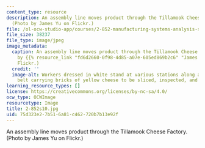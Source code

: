 ```yaml
---
content_type: resource
description: An assembly line moves product through the Tillamook Cheese Factory.
  (Photo by James Yu on Flickr.)
file: /ol-ocw-studio-app/courses/2-852-manufacturing-systems-analysis-spring-2010/75d323e27b516a81c462720b7b13e92f_2-852s10.jpg
file_size: 38237
file_type: image/jpeg
image_metadata:
  caption: An assembly line moves product through the Tillamook Cheese Factory. (Photo
    by {{% resource_link "fd6d2660-0f98-4d85-a07e-605ed869b2c6" "James Yu" %}} on
    Flickr.)
  credit: ''
  image-alt: Workers dressed in white stand at various stations along a  winding conveyor
    belt carrying bricks of yellow cheese to be sliced, inspected, and packaged.
learning_resource_types: []
license: https://creativecommons.org/licenses/by-nc-sa/4.0/
ocw_type: OCWImage
resourcetype: Image
title: 2-852s10.jpg
uid: 75d323e2-7b51-6a81-c462-720b7b13e92f
---
```

An assembly line moves product through the Tillamook Cheese Factory. (Photo by James Yu on Flickr.)